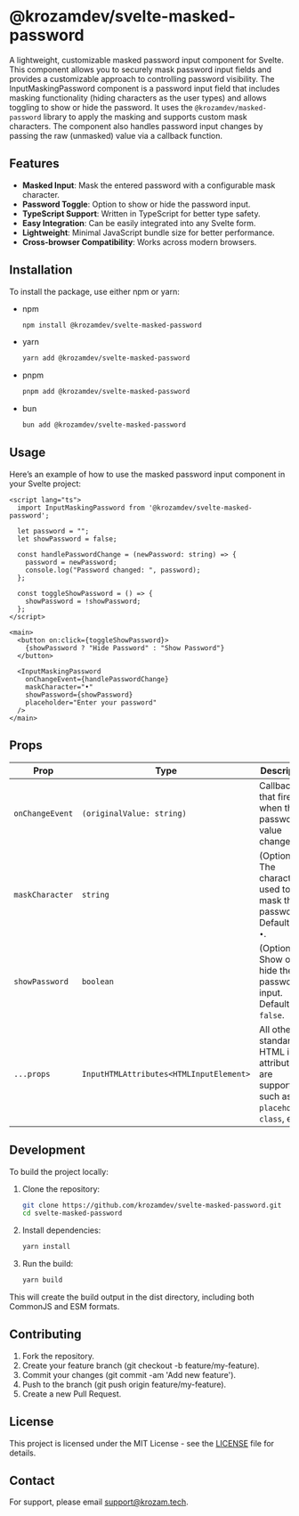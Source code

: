 # @krozamdev/svelte-masked-password

A lightweight, customizable masked password input component for Svelte. This component allows you to securely mask password input fields and provides a customizable approach to controlling password visibility.
The InputMaskingPassword component is a password input field that includes masking functionality (hiding characters as the user types) and allows toggling to show or hide the password. It uses the `@krozamdev/masked-password` library to apply the masking and supports custom mask characters. The component also handles password input changes by passing the raw (unmasked) value via a callback function.

## Features

- **Masked Input**: Mask the entered password with a configurable mask character.
- **Password Toggle**: Option to show or hide the password input.
- **TypeScript Support**: Written in TypeScript for better type safety.
- **Easy Integration**: Can be easily integrated into any Svelte form.
- **Lightweight**: Minimal JavaScript bundle size for better performance.
- **Cross-browser Compatibility**: Works across modern browsers.

## Installation

To install the package, use either npm or yarn:

- npm
    ```bash
    npm install @krozamdev/svelte-masked-password
    ```
- yarn
    ```bash
    yarn add @krozamdev/svelte-masked-password
    ```
- pnpm
    ```bash
    pnpm add @krozamdev/svelte-masked-password
    ```
- bun
    ```bash
    bun add @krozamdev/svelte-masked-password
    ```

## Usage

Here’s an example of how to use the masked password input component in your Svelte project:

```svelte
<script lang="ts">
  import InputMaskingPassword from '@krozamdev/svelte-masked-password';
  
  let password = "";
  let showPassword = false;

  const handlePasswordChange = (newPassword: string) => {
    password = newPassword;
    console.log("Password changed: ", password);
  };

  const toggleShowPassword = () => {
    showPassword = !showPassword;
  };
</script>

<main>
  <button on:click={toggleShowPassword}>
    {showPassword ? "Hide Password" : "Show Password"}
  </button>

  <InputMaskingPassword
    onChangeEvent={handlePasswordChange}
    maskCharacter="•"
    showPassword={showPassword}
    placeholder="Enter your password"
  />
</main>
```

## Props

| Prop             | Type                                    | Description                                                                                      |
|------------------|-----------------------------------------|--------------------------------------------------------------------------------------------------|
| `onChangeEvent`  | `(originalValue: string)`               | Callback that fires when the password value changes.                                              |
| `maskCharacter`  | `string`                                | (Optional) The character used to mask the password. Defaults to `•`.                             |
| `showPassword`   | `boolean`                               | (Optional) Show or hide the password input. Defaults to `false`.                                  |
| `...props`        | `InputHTMLAttributes<HTMLInputElement>` | All other standard HTML input attributes are supported, such as `placeholder`, `class`, etc. |



## Development

To build the project locally:

1. Clone the repository:
    ```bash
    git clone https://github.com/krozamdev/svelte-masked-password.git
    cd svelte-masked-password
    ```
2. Install dependencies:
    ```bash
    yarn install
    ```
3. Run the build:
    ```bash
    yarn build
    ```
This will create the build output in the dist directory, including both CommonJS and ESM formats.

## Contributing

1. Fork the repository.
2. Create your feature branch (git checkout -b feature/my-feature).
3. Commit your changes (git commit -am 'Add new feature').
4. Push to the branch (git push origin feature/my-feature).
5. Create a new Pull Request.

## License

This project is licensed under the MIT License - see the [LICENSE](LICENSE) file for details.

## Contact

For support, please email [support@krozam.tech](mailto:support@krozam.tech).
